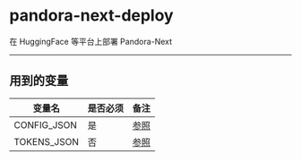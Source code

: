# pandora-next-deploy
在 HuggingFace 等平台上部署 Pandora-Next

---

## 用到的变量
  |变量名|是否必须|备注|
  |---|---|---|
  |CONFIG_JSON|是|[参照](https://github.com/pandora-next/deploy#config-%E9%85%8D%E7%BD%AE)|
  |TOKENS_JSON|否|[参照](https://github.com/pandora-next/deploy#tokens-%E9%85%8D%E7%BD%AE)|
